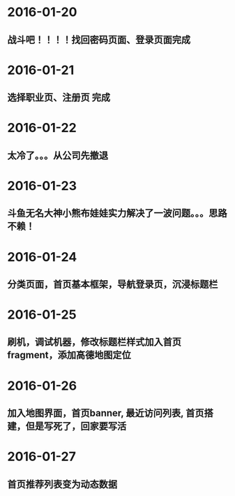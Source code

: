 # 2016-01-20
## 战斗吧！！！！找回密码页面、登录页面完成
# 2016-01-21
## 选择职业页、注册页 完成
# 2016-01-22
## 太冷了。。。从公司先撤退
# 2016-01-23
## 斗鱼无名大神小熊布娃娃实力解决了一波问题。。。思路不赖！
# 2016-01-24
##  分类页面，首页基本框架，导航登录页，沉浸标题栏
# 2016-01-25
##  刷机，调试机器，修改标题栏样式加入首页fragment，添加高德地图定位
# 2016-01-26
##  加入地图界面，首页banner, 最近访问列表, 首页搭建，但是写死了，回家要写活
# 2016-01-27
##  首页推荐列表变为动态数据